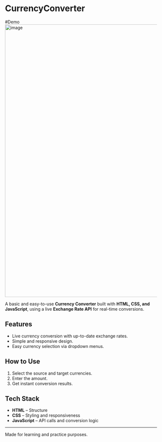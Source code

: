 # CurrencyConverter

#Demo
<img width="1919" height="900" alt="image" src="https://github.com/user-attachments/assets/067ad957-cb41-4ad7-856e-be4eb28727ce" />

A basic and easy-to-use **Currency Converter** built with **HTML, CSS, and JavaScript**, using a live **Exchange Rate API** for real-time conversions.

## Features
- Live currency conversion with up-to-date exchange rates.
- Simple and responsive design.
- Easy currency selection via dropdown menus.

## How to Use
1. Select the source and target currencies.
2. Enter the amount.
3. Get instant conversion results.

## Tech Stack
- **HTML** – Structure  
- **CSS** – Styling and responsiveness  
- **JavaScript** – API calls and conversion logic  

---
Made for learning and practice purposes.

